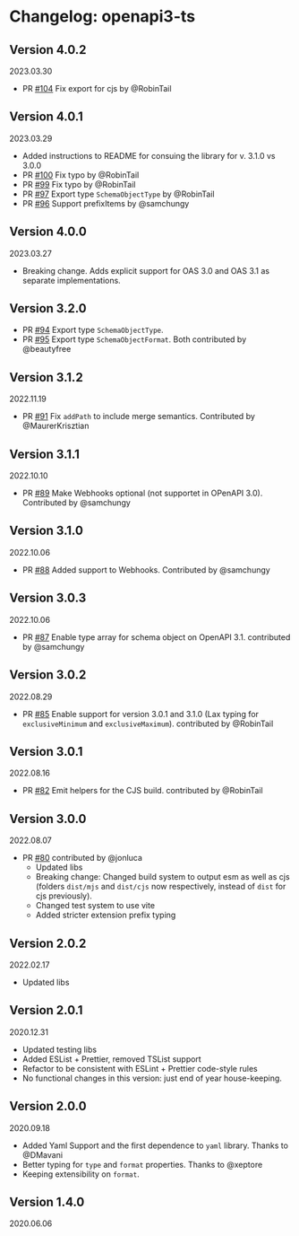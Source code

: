 # Changelog: openapi3-ts

## Version 4.0.2

2023.03.30

- PR [#104](https://github.com/metadevpro/openapi3-ts/pull/104) Fix export for cjs by @RobinTail

## Version 4.0.1

2023.03.29

- Added instructions to README for consuing the library for v. 3.1.0 vs 3.0.0
- PR [#100](https://github.com/metadevpro/openapi3-ts/pull/99) Fix typo by @RobinTail
- PR [#99](https://github.com/metadevpro/openapi3-ts/pull/99) Fix typo by @RobinTail
- PR [#97](https://github.com/metadevpro/openapi3-ts/pull/97) Export type `SchemaObjectType` by @RobinTail
- PR [#96](https://github.com/metadevpro/openapi3-ts/pull/96) Support prefixItems by @samchungy

## Version 4.0.0  

2023.03.27

- Breaking change. Adds explicit support for OAS 3.0 and OAS 3.1 as separate implementations.

## Version 3.2.0

- PR [#94](https://github.com/metadevpro/openapi3-ts/pull/94) Export type `SchemaObjectType`.
- PR [#95](https://github.com/metadevpro/openapi3-ts/pull/95) Export type `SchemaObjectFormat`. Both contributed by @beautyfree

## Version 3.1.2

2022.11.19

- PR [#91](https://github.com/metadevpro/openapi3-ts/pull/91) Fix `addPath` to include merge semantics. Contributed by @MaurerKrisztian

## Version 3.1.1

2022.10.10

- PR [#89](https://github.com/metadevpro/openapi3-ts/pull/89) Make Webhooks optional (not supportet in OPenAPI 3.0). Contributed by @samchungy

## Version 3.1.0

2022.10.06

- PR [#88](https://github.com/metadevpro/openapi3-ts/pull/88) Added support to Webhooks. Contributed by @samchungy

## Version 3.0.3

2022.10.06

- PR [#87](https://github.com/metadevpro/openapi3-ts/pull/87) Enable type array for schema object on OpenAPI 3.1. contributed by @samchungy

## Version 3.0.2

2022.08.29

- PR [#85](https://github.com/metadevpro/openapi3-ts/pull/85) Enable support for version 3.0.1 and 3.1.0 (Lax typing for `exclusiveMinimum` and `exclusiveMaximum`). contributed by @RobinTail

## Version 3.0.1

2022.08.16

- PR [#82](https://github.com/metadevpro/openapi3-ts/pull/82) Emit helpers for the CJS build. contributed by @RobinTail

## Version 3.0.0

2022.08.07

- PR [#80](https://github.com/metadevpro/openapi3-ts/pull/80) contributed by @jonluca
  - Updated libs
  - Breaking change: Changed build system to output esm as well as cjs (folders `dist/mjs` and `dist/cjs` now respectively, instead of `dist` for cjs previously).
  - Changed test system to use vite
  - Added stricter extension prefix typing

## Version 2.0.2

2022.02.17

- Updated libs

## Version 2.0.1

2020.12.31

- Updated testing libs
- Added ESList + Prettier, removed TSList support
- Refactor to be consistent with ESLint + Prettier code-style rules
- No functional changes in this version: just end of year house-keeping.

## Version 2.0.0

2020.09.18

- Added Yaml Support and the first dependence to `yaml` library. Thanks to @DMavani
- Better typing for `type` and `format` properties. Thanks to @xeptore
- Keeping extensibility on `format`.

## Version 1.4.0

2020.06.06
